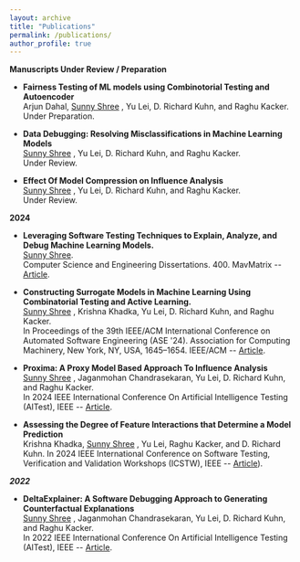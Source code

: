 ```yaml
---
layout: archive
title: "Publications"
permalink: /publications/
author_profile: true
---
```


**Manuscripts Under Review / Preparation**

  * **Fairness Testing of ML models using Combinotorial Testing and Autoencoder**  
    Arjun Dahal, <u>Sunny Shree</u> , Yu Lei, D. Richard Kuhn, and Raghu Kacker.  
    Under Preparation.

  * **Data Debugging: Resolving Misclassifications in Machine Learning Models**  
    <u>Sunny Shree</u> , Yu Lei, D. Richard Kuhn, and Raghu Kacker.  
    Under Review.

  * **Effect Of Model Compression on Influence Analysis**  
    <u>Sunny Shree</u> , Yu Lei, D. Richard Kuhn, and Raghu Kacker.  
    Under Review.

**2024**

  * **Leveraging Software Testing Techniques to Explain, Analyze, and Debug Machine Learning Models.**  
    <u>Sunny Shree</u>.  
     Computer Science and Engineering Dissertations. 400. MavMatrix -- [Article](https://mavmatrix.uta.edu/cse_dissertations/400/).

  * **Constructing Surrogate Models in Machine Learning Using Combinatorial Testing and Active Learning.**  
    <u>Sunny Shree</u> , Krishna Khadka, Yu Lei, D. Richard Kuhn, and Raghu Kacker.  
     In Proceedings of the 39th IEEE/ACM International Conference on Automated Software Engineering (ASE '24). Association for Computing Machinery, New York, NY, USA, 1645–1654. IEEE/ACM -- [Article](https://dl.acm.org/doi/10.1145/3691620.3695532).
    
  * **Proxima: A Proxy Model Based Approach To Influence Analysis**  
    <u>Sunny Shree</u> , Jaganmohan Chandrasekaran, Yu Lei, D. Richard Kuhn, and Raghu Kacker.  
    In 2024 IEEE International Conference On Artificial Intelligence Testing (AITest), IEEE -- [Article](https://ieeexplore.ieee.org/abstract/document/10685198).

  * **Assessing the Degree of Feature Interactions that Determine a Model Prediction**  
    Krishna Khadka, <u>Sunny Shree</u> , Yu Lei, Raghu Kacker, and D. Richard Kuhn.
    In 2024 IEEE International Conference on Software Testing, Verification and Validation Workshops (ICSTW), IEEE -- [Article](https://ieeexplore.ieee.org/abstract/document/9898123)).
    
***2022***

  * **DeltaExplainer: A Software Debugging Approach to Generating Counterfactual Explanations**  
    <u>Sunny Shree</u> , Jaganmohan Chandrasekaran, Yu Lei, D. Richard Kuhn, and Raghu Kacker.  
    In 2022 IEEE International Conference On Artificial Intelligence Testing (AITest), IEEE -- [Article](https://ieeexplore.ieee.org/abstract/document/9898123).
